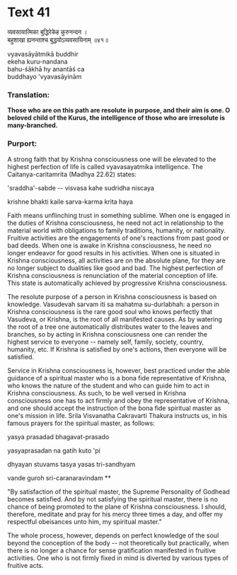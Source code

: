 # Text 41

व्यवसायात्मिका बुद्धिरेकेह कुरुनन्दन ।  
बहुशाखा ह्यनन्ताश्च बुद्धयोऽव्यवसायिनाम् ॥४१॥

vyavasāyātmikā buddhir  
ekeha kuru-nandana  
bahu-śākhā hy anantāś ca  
buddhayo 'vyavasāyinām



### Translation:

**Those who are on this path are resolute in purpose, and their aim is one. O beloved child of the Kurus, the intelligence of those who are irresolute is many-branched.**

### Purport:

A strong faith that by Krishna consciousness one will be elevated to the highest perfection of life is called vyavasayatmika intelligence. The Caitanya-caritamrita (Madhya 22.62) states:

'sraddha'-sabde -- visvasa kahe sudridha niscaya

krishne bhakti kaile sarva-karma krita haya

Faith means unflinching trust in something sublime. When one is engaged in the duties of Krishna consciousness, he need not act in relationship to the material world with obligations to family traditions, humanity, or nationality. Fruitive activities are the engagements of one's reactions from past good or bad deeds. When one is awake in Krishna consciousness, he need no longer endeavor for good results in his activities. When one is situated in Krishna consciousness, all activities are on the absolute plane, for they are no longer subject to dualities like good and bad. The highest perfection of Krishna consciousness is renunciation of the material conception of life. This state is automatically achieved by progressive Krishna consciousness.

The resolute purpose of a person in Krishna consciousness is based on knowledge. Vasudevah sarvam iti sa mahatma su-durlabhah: a person in Krishna consciousness is the rare good soul who knows perfectly that Vasudeva, or Krishna, is the root of all manifested causes. As by watering the root of a tree one automatically distributes water to the leaves and branches, so by acting in Krishna consciousness one can render the highest service to everyone -- namely self, family, society, country, humanity, etc. If Krishna is satisfied by one's actions, then everyone will be satisfied.

Service in Krishna consciousness is, however, best practiced under the able guidance of a spiritual master who is a bona fide representative of Krishna, who knows the nature of the student and who can guide him to act in Krishna consciousness. As such, to be well versed in Krishna consciousness one has to act firmly and obey the representative of Krishna, and one should accept the instruction of the bona fide spiritual master as one's mission in life. Srila Visvanatha Cakravarti Thakura instructs us, in his famous prayers for the spiritual master, as follows:

yasya prasadad bhagavat-prasado

yasyaprasadan na gatih kuto 'pi

dhyayan stuvams tasya yasas tri-sandhyam

vande guroh sri-caranaravindam **

"By satisfaction of the spiritual master, the Supreme Personality of Godhead becomes satisfied. And by not satisfying the spiritual master, there is no chance of being promoted to the plane of Krishna consciousness. I should, therefore, meditate and pray for his mercy three times a day, and offer my respectful obeisances unto him, my spiritual master."

The whole process, however, depends on perfect knowledge of the soul beyond the conception of the body -- not theoretically but practically, when there is no longer a chance for sense gratification manifested in fruitive activities. One who is not firmly fixed in mind is diverted by various types of fruitive acts.